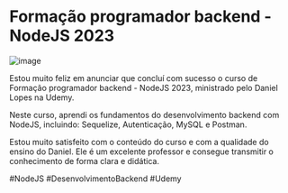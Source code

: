 # Formação programador backend - NodeJS 2023

![image](https://github.com/ariceliom/Formacao_programador_backend_NodeJS_2023/assets/89526853/1234cc77-0a61-4aa0-81b5-e8864dd9617e)

Estou muito feliz em anunciar que concluí com sucesso o curso de Formação programador backend - NodeJS 2023, ministrado pelo Daniel Lopes na Udemy.

Neste curso, aprendi os fundamentos do desenvolvimento backend com NodeJS, incluindo:
Sequelize, 
Autenticação, 
MySQL e Postman.

Estou muito satisfeito com o conteúdo do curso e com a qualidade do ensino do Daniel. Ele é um excelente professor e consegue transmitir o conhecimento de forma clara e didática.

#NodeJS #DesenvolvimentoBackend #Udemy

